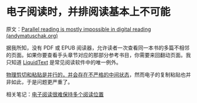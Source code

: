 # 电子阅读时，并排阅读基本上不可能

原文：[Parallel reading is mostly impossible in digital reading (andymatuschak.org)](https://notes.andymatuschak.org/z8KaXwxWaMdUbhKa3RC2zN8ZB36gfvWcoWmwR)

据我所知，没有 PDF 或 EPUB 阅读器，允许读者一次查看同一本书的多篇不相邻的页面。如果你要查看手头章节对应的那部分参考书目，你需要来回翻动页面。我只知道 [LiquidText](https://notes.andymatuschak.org/z2fGXCnKwFV1jDmKsp15wkbV5WHSnLpy52Mq) 是常见阅读软件中的唯一例外。

[物理剪切和粘贴是并行的，并会存在不严格的中间状态](https://notes.andymatuschak.org/z6VMTBKqURcGfZa7Kj24U8wqTCS4vXukuCizB)，然而电子的复制粘贴也并非如此，于是问题更严重了。

相关笔记：[电子阅读很难保持多个阅读位置](https://notes.andymatuschak.org/z7ZNevNutwN3wT5hTRLUipssHBNbxUWSyDHrr)